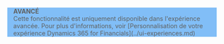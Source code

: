 <blockquote STYLE="background: #81BEF7;border-left:None"><b>AVANCÉ</b><br />Cette fonctionnalité est uniquement disponible dans l'expérience avancée. Pour plus d'informations, voir [Personnalisation de votre expérience Dynamics 365 for Financials](../ui-experiences.md) </blockquote>
